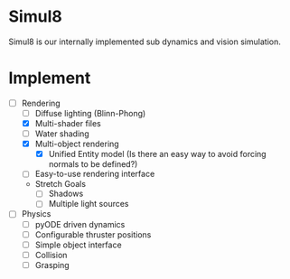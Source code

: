 Simul8
======

Simul8 is our internally implemented sub dynamics and vision simulation.

# Implement
* [ ] Rendering
    * [ ] Diffuse lighting (Blinn-Phong)
    * [x] Multi-shader files
    * [ ] Water shading
    * [x] Multi-object rendering
        * [x] Unified Entity model (Is there an easy way to avoid forcing normals to be defined?)
    * [ ] Easy-to-use rendering interface
    * Stretch Goals
        * [ ] Shadows
        * [ ] Multiple light sources

* [ ] Physics
    * [ ] pyODE driven dynamics
    * [ ] Configurable thruster positions
    * [ ] Simple object interface
    * [ ] Collision
    * [ ] Grasping